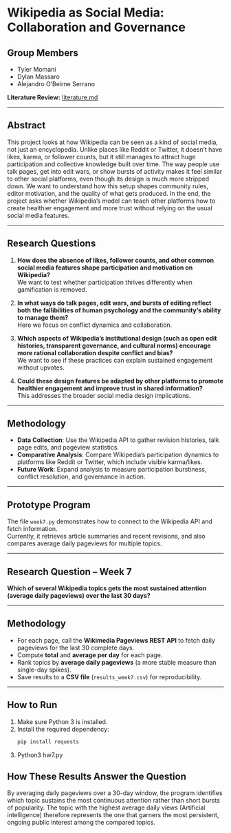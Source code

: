 # Wikipedia as Social Media: Collaboration and Governance

## Group Members
- Tyler Momani  
- Dylan Massaro  
- Alejandro O’Beirne Serrano  

**Literature Review:** [literature.md](literature.md)

---

## Abstract
This project looks at how Wikipedia can be seen as a kind of social media, not just an encyclopedia. Unlike places like Reddit or Twitter, it doesn’t have likes, karma, or follower counts, but it still manages to attract huge participation and collective knowledge built over time. The way people use talk pages, get into edit wars, or show bursts of activity makes it feel similar to other social platforms, even though its design is much more stripped down. We want to understand how this setup shapes community rules, editor motivation, and the quality of what gets produced. In the end, the project asks whether Wikipedia’s model can teach other platforms how to create healthier engagement and more trust without relying on the usual social media features.

---

## Research Questions
1. **How does the absence of likes, follower counts, and other common social media features shape participation and motivation on Wikipedia?**  
   We want to test whether participation thrives differently when gamification is removed.  

2. **In what ways do talk pages, edit wars, and bursts of editing reflect both the fallibilities of human psychology and the community’s ability to manage them?**  
   Here we focus on conflict dynamics and collaboration.  

3. **Which aspects of Wikipedia’s institutional design (such as open edit histories, transparent governance, and cultural norms) encourage more rational collaboration despite conflict and bias?**  
   We want to see if these practices can explain sustained engagement without upvotes.  

4. **Could these design features be adapted by other platforms to promote healthier engagement and improve trust in shared information?**  
   This addresses the broader social media design implications.  

---

## Methodology
- **Data Collection**: Use the Wikipedia API to gather revision histories, talk page edits, and pageview statistics.  
- **Comparative Analysis**: Compare Wikipedia’s participation dynamics to platforms like Reddit or Twitter, which include visible karma/likes.  
- **Future Work**: Expand analysis to measure participation burstiness, conflict resolution, and governance in action.  

---
## Prototype Program
The file `week7.py` demonstrates how to connect to the Wikipedia API and fetch information.  
Currently, it retrieves article summaries and recent revisions, and also compares average daily pageviews for multiple topics.

---

##  Research Question – Week 7
**Which of several Wikipedia topics gets the most sustained attention (average daily pageviews) over the last 30 days?**

---

##  Methodology
- For each page, call the **Wikimedia Pageviews REST API** to fetch daily pageviews for the last 30 complete days.  
- Compute **total** and **average per day** for each page.  
- Rank topics by **average daily pageviews** (a more stable measure than single-day spikes).  
- Save results to a **CSV file** (`results_week7.csv`) for reproducibility.

---

##  How to Run
1. Make sure Python 3 is installed.  
2. Install the required dependency:
   ```bash
   pip install requests
3. Python3 hw7.py

## How These Results Answer the Question
By averaging daily pageviews over a 30-day window, the program identifies which topic sustains the most continuous attention rather than short bursts of popularity.
The topic with the highest average daily views (Artificial intelligence) therefore represents the one that garners the most persistent, ongoing public interest among the compared topics.
